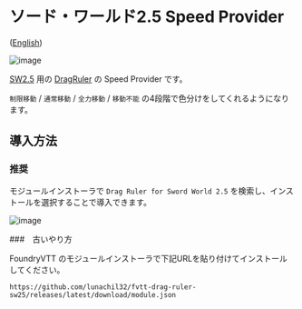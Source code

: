 # ソード・ワールド2.5 Speed Provider

([English](l10n/README-en.md))

![image](https://github.com/lunachil32/fvtt-drag-ruler-sw25/assets/17611190/05a791b2-d027-401b-b2b3-4d6a1fb4d12c)

 [SW2.5](https://foundryvtt.com/packages/sw25) 用の [DragRuler](https://foundryvtt.com/packages/drag-ruler) の Speed Provider です。
 
`制限移動` / `通常移動` / `全力移動` / `移動不能` の4段階で色分けをしてくれるようになります。

## 導入方法

### 推奨

モジュールインストーラで `Drag Ruler for Sword World 2.5` を検索し、インストールを選択することで導入できます。

![image](https://github.com/lunachil32/fvtt-drag-ruler-sw25/assets/17611190/534dbf10-2d3e-40d9-b0d1-f1884c4c5dd9)


###　古いやり方

FoundryVTT のモジュールインストーラで下記URLを貼り付けてインストールしてください。

```
https://github.com/lunachil32/fvtt-drag-ruler-sw25/releases/latest/download/module.json
```
